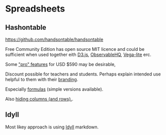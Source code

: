 # Spreadsheets

## Hashontable

https://github.com/handsontable/handsontable

Free Community Edition has open source MIT licence and could be sufficient when used together eith
[D3.js](https://en.wikipedia.org/wiki/D3.js ), [ObservableHQ](https://beta.observablehq.com/open-source ), [Vega-lite](https://vega.github.io/vega-lite/ ) erc.

Some ["pro" features](https://handsontable.com/docs/6.2.2/tutorial-features.html ) for USD $590 may be desirable, 

Discount possible for teachers and students. Perhaps explain intended use helpful to them with their [branding](https://handsontable.com/branding ).

Especially [formulas](https://handsontable.com/docs/6.2.2/demo-formula-support.html ) (simple versions available).

Also [hiding columns (and rows).](https://handsontable.com/docs/6.2.2/demo-hiding-columns.html ).

## Idyll

Most likey approach is using [Idyll](https://idyll-lang.org ) markdown.

